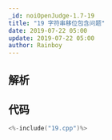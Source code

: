 ```yaml
---
_id: noiOpenJudge-1.7-19
title: "19 字符串移位包含问题"
date: 2019-07-22 05:00
update: 2019-07-22 05:00
author: Rainboy
---
```


## 解析

## 代码

```c
<%-include("19.cpp")%>
```

